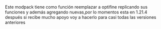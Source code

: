 Este modpack tiene como función reemplazar a optifine replicando sus funciones y además agregando nuevas,por lo momentos esta en 1.21.4 después si recibe mucho apoyo voy a hacerlo para casi todas las versiones anteriores
